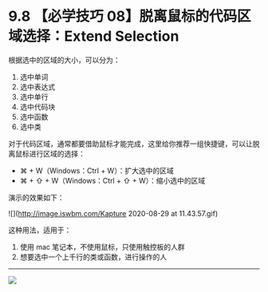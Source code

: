 # 9.8 【必学技巧 08】脱离鼠标的代码区域选择：Extend Selection



根据选中的区域的大小，可以分为：

1. 选中单词
2. 选中表达式
3. 选中单行
4. 选中代码块
5. 选中函数
6. 选中类

对于代码区域，通常都要借助鼠标才能完成，这里给你推荐一组快捷键，可以让脱离鼠标进行区域的选择：

- ⌘ + W（Windows：Ctrl + W）：扩大选中的区域
- ⌘ + ⇧ + W（Windows：Ctrl + ⇧  + W）：缩小选中的区域

演示的效果如下：

![](http://image.iswbm.com/Kapture 2020-08-29 at 11.43.57.gif)



这种用法，适用于：

1. 使用 mac 笔记本，不使用鼠标，只使用触控板的人群
2. 想要选中一个上千行的类或函数，进行操作的人



---



![](https://open.weixin.qq.com/qr/code?username=idealyard)